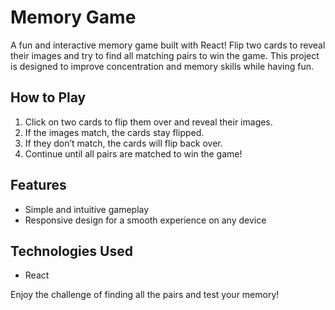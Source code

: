 # Memory Game

A fun and interactive memory game built with React! Flip two cards to reveal their images and try to find all matching pairs to win the game. This project is designed to improve concentration and memory skills while having fun.

## How to Play
1. Click on two cards to flip them over and reveal their images.
2. If the images match, the cards stay flipped.
3. If they don’t match, the cards will flip back over.
4. Continue until all pairs are matched to win the game!

## Features
- Simple and intuitive gameplay
- Responsive design for a smooth experience on any device

## Technologies Used
- React

Enjoy the challenge of finding all the pairs and test your memory!

